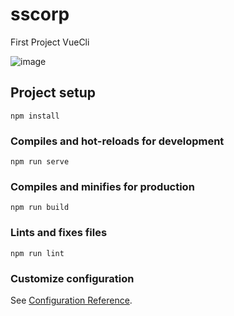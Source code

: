# sscorp

First Project VueCli

![image](https://user-images.githubusercontent.com/99099141/157246129-326f6329-26f6-4df9-bac4-7900d1c7dbe3.png)

## Project setup
```
npm install
```

### Compiles and hot-reloads for development
```
npm run serve
```

### Compiles and minifies for production
```
npm run build
```

### Lints and fixes files
```
npm run lint
```

### Customize configuration
See [Configuration Reference](https://cli.vuejs.org/config/).
